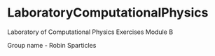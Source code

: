 # LaboratoryComputationalPhysics
Laboratory of Computational Physics Exercises Module B

Group name - Robin Sparticles
